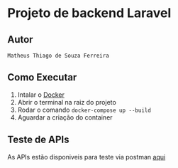 # Projeto de backend Laravel

## Autor
    Matheus Thiago de Souza Ferreira

## Como Executar
1. Intalar o [Docker](https://www.docker.com/)
2. Abrir o terminal na raiz do projeto
3. Rodar o comando `docker-compose up --build`
4. Aguardar a criação do container

## Teste de APIs
As APIs estão disponiveis para teste via postman [aqui](https://www.postman.com/matheustheus27/workspace/teste-backend)

